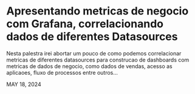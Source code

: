 # Apresentando metricas de negocio com Grafana, correlacionando dados de diferentes Datasources


Nesta palestra irei abortar um pouco de como podemos correlacionar metricas de diferentes datasources para construcao de dashboards com metricas de dados de negocio, como dados de vendas, acesso as aplicaoes, fluxo de processos entre outros…

MAY 18, 2024